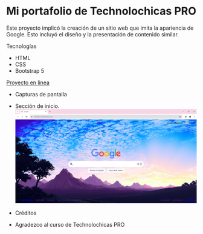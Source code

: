 # Mi portafolio de Technolochicas PRO

Este proyecto implicó la creación de un sitio web que imita la apariencia de Google. Esto incluyó el diseño  y la presentación de contenido similar.

 Tecnologías
* HTML
* CSS
* Bootstrap 5

[Proyecto en linea](https://glondegoogle.netlify.app/)


- Capturas de pantalla

* Sección de inicio.
![Sección Yo](captura.png)

- Créditos

* Agradezco al curso de Technolochicas PRO